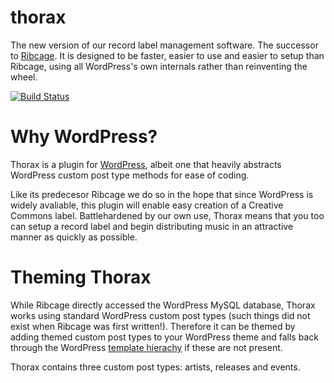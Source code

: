 thorax
======

The new version of our record label management software. The successor to [Ribcage](http://github.com/recordsonribs/ribcage). It is designed to be faster, easier to use and easier to setup than Ribcage, using all WordPress's own internals rather than reinventing the wheel.

[![Build Status](https://travis-ci.org/recordsonribs/thorax.svg)](https://travis-ci.org/recordsonribs/thorax)

# Why WordPress?

Thorax is a plugin for [WordPress](http://wordpress.org), albeit one that heavily abstracts WordPress custom post type methods for ease of coding. 

Like its predecesor Ribcage we do so in the hope that since WordPress is widely avaliable, this plugin will enable easy creation of a Creative Commons label. Battlehardened by our own use, Thorax means that you too can setup a record label and begin distributing music in an attractive manner as quickly as possible.

# Theming Thorax

While Ribcage directly accessed the WordPress MySQL database, Thorax works using standard WordPress custom post types (such things did not exist when Ribcage was first written!). Therefore it can be themed by adding themed custom post types to your WordPress theme and falls back through the WordPress [template hierachy](http://codex.wordpress.org/Template_Hierarchy) if these are not present.

Thorax contains three custom post types: artists, releases and events.